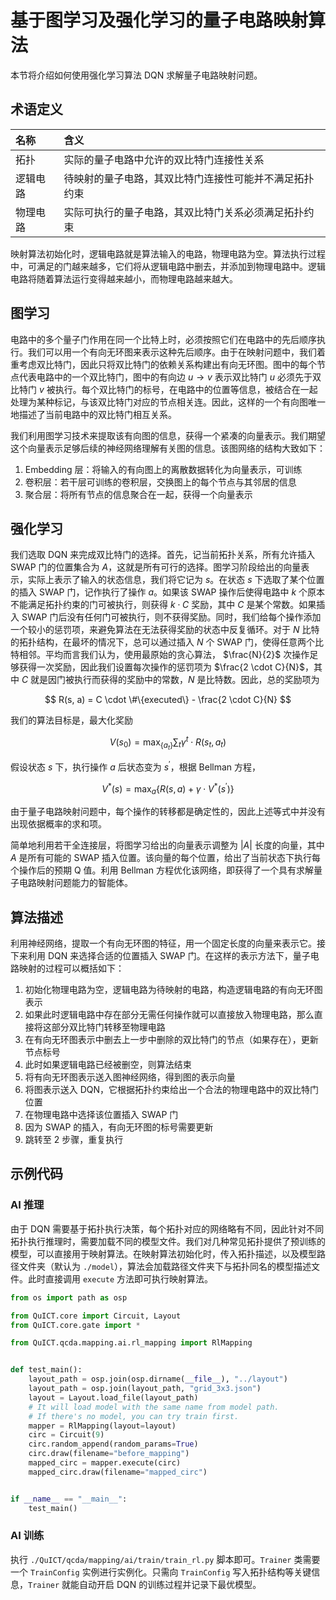 # 基于图学习及强化学习的量子电路映射算法

本节将介绍如何使用强化学习算法 DQN 求解量子电路映射问题。

## 术语定义

| 名称     | 含义                                                   |
| :------- | :----------------------------------------------------- |
| 拓扑     | 实际的量子电路中允许的双比特门连接性关系               |
| 逻辑电路 | 待映射的量子电路，其双比特门连接性可能并不满足拓扑约束 |
| 物理电路 | 实际可执行的量子电路，其双比特门关系必须满足拓扑约束   |

映射算法初始化时，逻辑电路就是算法输入的电路，物理电路为空。算法执行过程中，可满足的门越来越多，它们将从逻辑电路中删去，并添加到物理电路中。逻辑电路将随着算法运行变得越来越小，而物理电路越来越大。


## 图学习

电路中的多个量子门作用在同一个比特上时，必须按照它们在电路中的先后顺序执行。我们可以用一个有向无环图来表示这种先后顺序。由于在映射问题中，我们着重考虑双比特门，因此只将双比特门的依赖关系构建出有向无环图。图中的每个节点代表电路中的一个双比特门，图中的有向边 $u \rightarrow v$ 表示双比特门 $u$ 必须先于双比特门 $v$ 被执行。每个双比特门的标号，在电路中的位置等信息，被结合在一起处理为某种标记，与该双比特门对应的节点相关连。因此，这样的一个有向图唯一地描述了当前电路中的双比特门相互关系。

我们利用图学习技术来提取该有向图的信息，获得一个紧凑的向量表示。我们期望这个向量表示足够后续的神经网络理解有关图的信息。该图网络的结构大致如下：

1. Embedding 层：将输入的有向图上的离散数据转化为向量表示，可训练
2. 卷积层：若干层可训练的卷积层，交换图上的每个节点与其邻居的信息
3. 聚合层：将所有节点的信息聚合在一起，获得一个向量表示

## 强化学习

我们选取 DQN 来完成双比特门的选择。首先，记当前拓扑关系，所有允许插入 SWAP 门的位置集合为 $A$，这就是所有可行的选择。图学习阶段给出的向量表示，实际上表示了输入的状态信息，我们将它记为 $s$。在状态 $s$ 下选取了某个位置的插入 SWAP 门，记作执行了操作 $a$。如果该 SWAP 操作后使得电路中 $k$ 个原本不能满足拓扑约束的门可被执行，则获得 $k \cdot C$ 奖励，其中 $C$ 是某个常数。如果插入 SWAP 门后没有任何门可被执行，则不获得奖励。同时，我们给每个操作添加一个较小的惩罚项，来避免算法在无法获得奖励的状态中反复循环。对于 $N$ 比特的拓扑结构，在最坏的情况下，总可以通过插入 $N$ 个 SWAP 门，使得任意两个比特相邻。平均而言我们认为，使用最原始的贪心算法， $\frac{N}{2}$ 次操作足够获得一次奖励，因此我们设置每次操作的惩罚项为 $\frac{2 \cdot C}{N}$，其中 $C$ 就是因门被执行而获得的奖励中的常数，$N$ 是比特数。因此，总的奖励项为

$$
R(s, a) = C \cdot \#\{executed\} - \frac{2 \cdot C}{N}
$$

我们的算法目标是，最大化奖励

$$
V(s_0) = \max_{\{a_t\}} \sum_{t} \gamma^t \cdot R(s_t, a_t)
$$

假设状态 $s$ 下，执行操作 $a$ 后状态变为 $s^\prime$，根据 Bellman 方程，

$$
V^*(s) = \max_{a} \left\{ R(s, a) + \gamma \cdot V^*(s^\prime)  \right\}
$$

由于量子电路映射问题中，每个操作的转移都是确定性的，因此上述等式中并没有出现依据概率的求和项。

简单地利用若干全连接层，将图学习给出的向量表示调整为 $|A|$ 长度的向量，其中 $A$ 是所有可能的 SWAP 插入位置。该向量的每个位置，给出了当前状态下执行每个操作后的预期 Q 值。利用 Bellman 方程优化该网络，即获得了一个具有求解量子电路映射问题能力的智能体。

## 算法描述

利用神经网络，提取一个有向无环图的特征，用一个固定长度的向量来表示它。接下来利用 DQN 来选择合适的位置插入 SWAP 门。在这样的表示方法下，量子电路映射的过程可以概括如下：

1. 初始化物理电路为空，逻辑电路为待映射的电路，构造逻辑电路的有向无环图表示
2. 如果此时逻辑电路中存在部分无需任何操作就可以直接放入物理电路，那么直接将这部分双比特门转移至物理电路
3. 在有向无环图表示中删去上一步中删除的双比特门的节点（如果存在），更新节点标号
4. 此时如果逻辑电路已经被删空，则算法结束
5. 将有向无环图表示送入图神经网络，得到图的表示向量
6. 将图表示送入 DQN，它根据拓扑约束给出一个合法的物理电路中的双比特门位置
7. 在物理电路中选择该位置插入 SWAP 门
8. 因为 SWAP 的插入，有向无环图的标号需要更新
9. 跳转至 2 步骤，重复执行

## 示例代码

### AI 推理

由于 DQN 需要基于拓扑执行决策，每个拓扑对应的网络略有不同，因此针对不同拓扑执行推理时，需要加载不同的模型文件。我们对几种常见拓扑提供了预训练的模型，可以直接用于映射算法。在映射算法初始化时，传入拓扑描述，以及模型路径文件夹（默认为 `./model`），算法会加载路径文件夹下与拓扑同名的模型描述文件。此时直接调用 `execute` 方法即可执行映射算法。

```python
from os import path as osp

from QuICT.core import Circuit, Layout
from QuICT.core.gate import *

from QuICT.qcda.mapping.ai.rl_mapping import RlMapping


def test_main():
    layout_path = osp.join(osp.dirname(__file__), "../layout")
    layout_path = osp.join(layout_path, "grid_3x3.json")
    layout = Layout.load_file(layout_path)
    # It will load model with the same name from model path.
    # If there's no model, you can try train first.
    mapper = RlMapping(layout=layout)
    circ = Circuit(9)
    circ.random_append(random_params=True)
    circ.draw(filename="before_mapping")
    mapped_circ = mapper.execute(circ)
    mapped_circ.draw(filename="mapped_circ")


if __name__ == "__main__":
    test_main()
```

### AI 训练

执行 `./QuICT/qcda/mapping/ai/train/train_rl.py` 脚本即可。`Trainer` 类需要一个 `TrainConfig` 实例进行实例化。只需向 `TrainConfig` 写入拓扑结构等关键信息，`Trainer` 就能自动开启 DQN 的训练过程并记录下最优模型。
